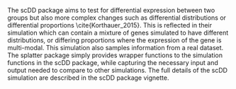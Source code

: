The scDD package aims to test for differential expression between two groups but also more complex changes such as differential distributions or differential proportions \cite{Korthauer_2015}. This is reflected in their simulation which can contain a mixture of genes simulated to have different distributions, or differing proportions where the expression of the gene is multi-modal. This simulation also samples information from a real dataset. The splatter package simply provides wrapper functions to the simulation functions in the scDD package, while capturing the necessary input and output needed to compare to other simulations. The full details of the scDD simulation are described in the scDD package vignette. 